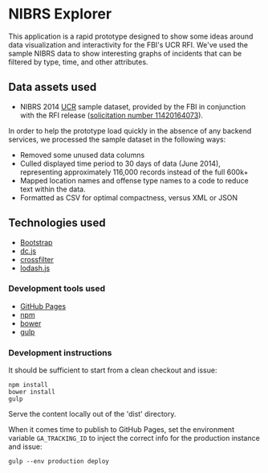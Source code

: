 # NIBRS Explorer

This application is a rapid prototype designed to show some ideas around data visualization and interactivity for the FBI's UCR RFI. We've used the sample NIBRS data to show interesting graphs of incidents that can be filtered by type, time, and other attributes.

## Data assets used
* NIBRS 2014 [UCR](https://www.fbi.gov/about-us/cjis/ucr/ucr-program-data-collections) sample dataset, provided by the FBI in conjunction with the RFI release ([solicitation number 11420164073](https://www.fbo.gov/index?s=opportunity&mode=form&id=1339c757db4348143c01d9d47518b6e0&tab=core&_cview=1)).

In order to help the prototype load quickly in the absence of any backend services, we processed the sample dataset in the following ways:
 * Removed some unused data columns
 * Culled displayed time period to 30 days of data (June 2014), representing approximately 116,000 records instead of the full 600k+
 * Mapped location names and offense type names to a code to reduce text within the data.
 * Formatted as CSV for optimal compactness, versus XML or JSON

## Technologies used
* [Bootstrap](http://getbootstrap.com)
* [dc.js](http://dc-js.github.io/dc.js/)
* [crossfilter](http://square.github.io/crossfilter/)
* [lodash.js](https://lodash.com/)

### Development tools used
* [GitHub Pages](https://pages.github.com/)
* [npm](https://www.npmjs.com/)
* [bower](http://bower.io/)
* [gulp](http://gulpjs.com/)

### Development instructions

It should be sufficient to start from a clean checkout and issue:

    npm install
    bower install
    gulp

Serve the content locally out of the 'dist' directory.

When it comes time to publish to GitHub Pages, set the environment variable `GA_TRACKING_ID` to inject the correct info for the production instance and issue:

    gulp --env production deploy
